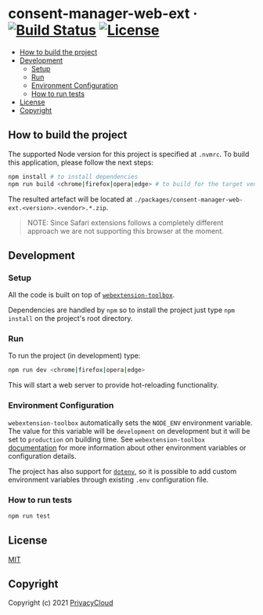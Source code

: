 # consent-manager-web-ext &middot; [![Build Status](https://travis-ci.org/privacycloud/consent-manager-web-ext.svg?branch=master)](https://travis-ci.org/privacycloud/consent-manager-web-ext) [![License](https://img.shields.io/github/license/privacycloud/consent-manager-web-ext?color=blue)](https://github.com/privacycloud/consent-manager-web-ext/blob/master/LICENSE) <!-- omit in toc -->

- [How to build the project](#how-to-build-the-project)
- [Development](#development)
  - [Setup](#setup)
  - [Run](#run)
  - [Environment Configuration](#environment-configuration)
  - [How to run tests](#how-to-run-tests)
- [License](#license)
- [Copyright](#copyright)

## How to build the project

The supported Node version for this project is specified at `.nvmrc`. To build this application, please follow the next steps:

```sh
npm install # to install dependencies
npm run build <chrome|firefox|opera|edge> # to build for the target vendor
```

The resulted artefact will be located at `./packages/consent-manager-web-ext.<version>.<vendor>.*.zip`.

> NOTE: Since Safari extensions follows a completely different approach we are not supporting this browser at the moment.

## Development

### Setup

All the code is built on top of [`webextension-toolbox`](https://github.com/webextension-toolbox/webextension-toolbox).

Dependencies are handled by `npm` so to install the project just type `npm install` on the project's root directory.

### Run

To run the project (in development) type:

```sh
npm run dev <chrome|firefox|opera|edge>
```

This will start a web server to provide hot-reloading functionality.

### Environment Configuration

`webextension-toolbox` automatically sets the `NODE_ENV` environment variable. The value for this variable will be `development` on development but it will be set to `production` on building time. See `webextension-toolbox` [documentation](https://github.com/webextension-toolbox/webextension-toolbox#usage) for more information about other environment variables or configuration details.

The project has also support for [`dotenv`](https://github.com/motdotla/dotenv), so it is possible to add custom environment variables through existing `.env` configuration file.

### How to run tests

```sh
npm run test
```

## License

[MIT](LICENSE)

## Copyright

Copyright (c) 2021 [PrivacyCloud](https://privacycloud.com)
